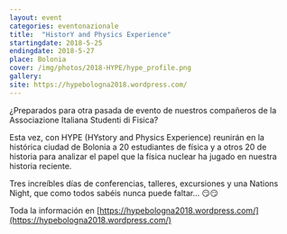 ```yaml
---
layout: event
categories: eventonazionale
title:  "HistorY and Physics Experience"
startingdate: 2018-5-25
endingdate: 2018-5-27
place: Bolonia
cover: /img/photos/2018-HYPE/hype_profile.png
gallery:
site: https://hypebologna2018.wordpress.com/
---
```


¿Preparados para otra pasada de evento de nuestros compañeros de la Associazione Italiana Studenti di Fisica?

Esta vez, con HYPE (HYstory and Physics Experience) reunirán en la histórica ciudad de Bolonia a 20 estudiantes de física y a otros 20
de historia para analizar el papel que la física nuclear ha jugado en nuestra historia reciente.

Tres increíbles días de conferencias, talleres, excursiones y una Nations Night, que como todos sabéis nunca puede faltar... 😏😏

Toda la información en [https://hypebologna2018.wordpress.com/](https://hypebologna2018.wordpress.com/)

